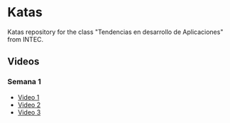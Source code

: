 # Katas

Katas repository for the class "Tendencias en desarrollo de Aplicaciones" from INTEC.

## Videos

### Semana 1

- [Video 1](https://www.youtube.com/watch?v=7fefepyl5mq)
- [Video 2](https://www.youtube.com/watch?v=-diau42ryzg)
- [Video 3](https://youtu.be/d3U6PTWPm7o)

